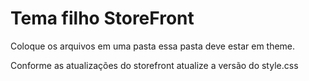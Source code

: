 # Tema filho StoreFront

Coloque os arquivos em uma pasta 
essa pasta deve estar em theme.

Conforme as atualizações do storefront atualize a versão do style.css
